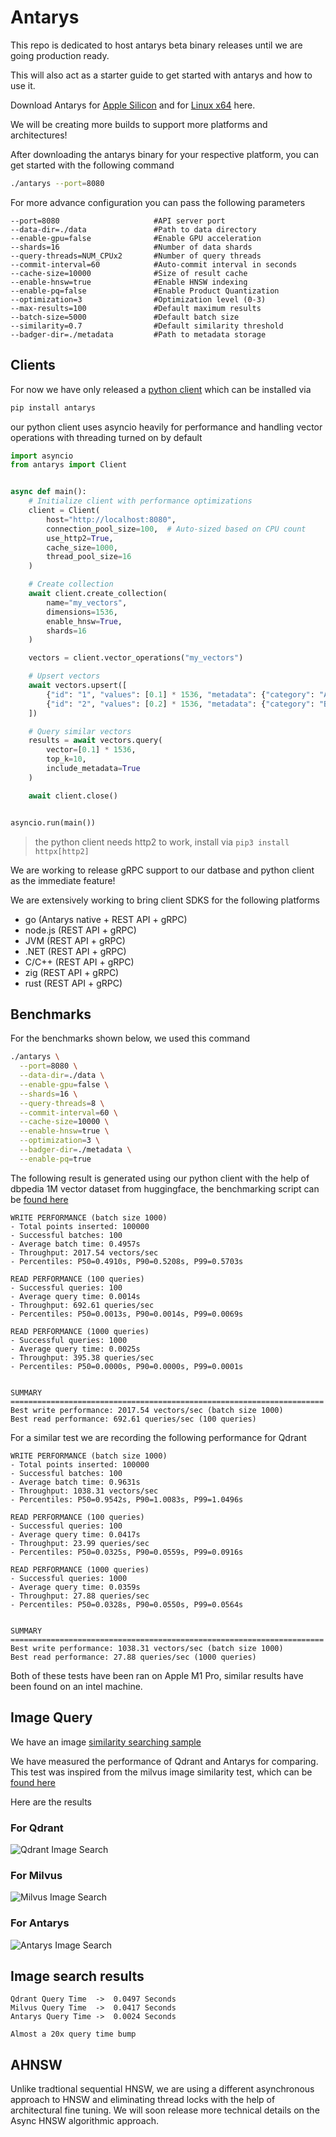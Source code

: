 # Antarys

This repo is dedicated to host antarys beta binary releases until we are going production ready.

This will also act as a starter guide to get started with antarys and how to use it.

Download Antarys for [Apple Silicon](https://github.com/antarys-ai/antarys-releases/releases/download/beta-mac-arm/antarys-apple-silicon.zip) and
for [Linux x64](https://github.com/antarys-ai/antarys-releases/releases/download/beta-linux-amd64/antarys.zip) here.

We will be creating more builds to support more platforms and architectures!

After downloading the antarys binary for your respective platform, you can get started with the following command

```bash
./antarys --port=8080
```

For more advance configuration you can pass the following parameters


```
--port=8080                     #API server port
--data-dir=./data               #Path to data directory
--enable-gpu=false              #Enable GPU acceleration
--shards=16                     #Number of data shards
--query-threads=NUM_CPUx2       #Number of query threads
--commit-interval=60            #Auto-commit interval in seconds
--cache-size=10000              #Size of result cache
--enable-hnsw=true              #Enable HNSW indexing
--enable-pq=false               #Enable Product Quantization
--optimization=3                #Optimization level (0-3)
--max-results=100               #Default maximum results
--batch-size=5000               #Default batch size
--similarity=0.7                #Default similarity threshold
--badger-dir=./metadata         #Path to metadata storage
```

## Clients

For now we have only released a [python client](https://pypi.org/project/antarys/) which can be installed via

```bash
pip install antarys
```

our python client uses asyncio heavily for performance and handling vector operations with threading turned on by default

```python
import asyncio
from antarys import Client


async def main():
    # Initialize client with performance optimizations
    client = Client(
        host="http://localhost:8080",
        connection_pool_size=100,  # Auto-sized based on CPU count
        use_http2=True,
        cache_size=1000,
        thread_pool_size=16
    )

    # Create collection
    await client.create_collection(
        name="my_vectors",
        dimensions=1536,
        enable_hnsw=True,
        shards=16
    )

    vectors = client.vector_operations("my_vectors")

    # Upsert vectors
    await vectors.upsert([
        {"id": "1", "values": [0.1] * 1536, "metadata": {"category": "A"}},
        {"id": "2", "values": [0.2] * 1536, "metadata": {"category": "B"}}
    ])

    # Query similar vectors
    results = await vectors.query(
        vector=[0.1] * 1536,
        top_k=10,
        include_metadata=True
    )

    await client.close()


asyncio.run(main())
```

> the python client needs http2 to work, install via `pip3 install httpx[http2]`

We are working to release gRPC support to our datbase and python client as the immediate feature!

We are extensively working to bring client SDKS for the following platforms
* go (Antarys native + REST API + gRPC)
* node.js (REST API + gRPC)
* JVM (REST API + gRPC)
* .NET (REST API + gRPC)
* C/C++ (REST API + gRPC)
* zig (REST API + gRPC)
* rust (REST API + gRPC)

## Benchmarks

For the benchmarks shown below, we used this command

```bash
./antarys \
  --port=8080 \
  --data-dir=./data \
  --enable-gpu=false \
  --shards=16 \
  --query-threads=8 \
  --commit-interval=60 \
  --cache-size=10000 \
  --enable-hnsw=true \
  --optimization=3 \
  --badger-dir=./metadata \
  --enable-pq=true
```

The following result is generated using our python client with the help of dbpedia 1M vector dataset from huggingface,
the benchmarking script can be [found here](https://github.com/antarys-ai/antarys-samples/blob/main/dbpedia/benchmark.py)

```
WRITE PERFORMANCE (batch size 1000)
- Total points inserted: 100000
- Successful batches: 100
- Average batch time: 0.4957s
- Throughput: 2017.54 vectors/sec
- Percentiles: P50=0.4910s, P90=0.5208s, P99=0.5703s

READ PERFORMANCE (100 queries)
- Successful queries: 100
- Average query time: 0.0014s
- Throughput: 692.61 queries/sec
- Percentiles: P50=0.0013s, P90=0.0014s, P99=0.0069s

READ PERFORMANCE (1000 queries)
- Successful queries: 1000
- Average query time: 0.0025s
- Throughput: 395.38 queries/sec
- Percentiles: P50=0.0000s, P90=0.0000s, P99=0.0001s


SUMMARY
======================================================================
Best write performance: 2017.54 vectors/sec (batch size 1000)
Best read performance: 692.61 queries/sec (100 queries)
```

For a similar test we are recording the following performance for Qdrant

```
WRITE PERFORMANCE (batch size 1000)
- Total points inserted: 100000
- Successful batches: 100
- Average batch time: 0.9631s
- Throughput: 1038.31 vectors/sec
- Percentiles: P50=0.9542s, P90=1.0083s, P99=1.0496s

READ PERFORMANCE (100 queries)
- Successful queries: 100
- Average query time: 0.0417s
- Throughput: 23.99 queries/sec
- Percentiles: P50=0.0325s, P90=0.0559s, P99=0.0916s

READ PERFORMANCE (1000 queries)
- Successful queries: 1000
- Average query time: 0.0359s
- Throughput: 27.88 queries/sec
- Percentiles: P50=0.0328s, P90=0.0550s, P99=0.0564s


SUMMARY
======================================================================
Best write performance: 1038.31 vectors/sec (batch size 1000)
Best read performance: 27.88 queries/sec (1000 queries)
```

Both of these tests have been ran on Apple M1 Pro, similar results have been found on an intel machine.

## Image Query

We have an image [similarity searching sample](https://github.com/antarys-ai/antarys-samples/tree/main/image_similarity)

We have measured the performance of Qdrant and Antarys for comparing. This test was inspired from the milvus image similarity test,
which can be [found here](https://milvus.io/docs/image_similarity_search.md)

Here are the results

### For Qdrant
![Qdrant Image Search](./qdrant_image_search.png)

### For Milvus
![Milvus Image Search](./milvus_image_searc.png)

### For Antarys
![Antarys Image Search](./antarys_image_search.png)

## Image search results

```
Qdrant Query Time  ->  0.0497 Seconds
Milvus Query Time  ->  0.0417 Seconds
Antarys Query Time ->  0.0024 Seconds

Almost a 20x query time bump
```

## AHNSW

Unlike tradtional sequential HNSW, we are using a different asynchronous approach to HNSW and eliminating thread locks with the help of
architectural fine tuning. We will soon release more technical details on the Async HNSW algorithmic approach.
